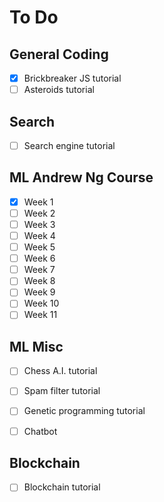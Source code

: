 # To Do

## General Coding
- [x] Brickbreaker JS tutorial
- [ ] Asteroids tutorial

## Search
- [ ] Search engine tutorial

## ML Andrew Ng Course
- [x] Week 1
- [ ] Week 2
- [ ] Week 3
- [ ] Week 4
- [ ] Week 5
- [ ] Week 6
- [ ] Week 7
- [ ] Week 8
- [ ] Week 9
- [ ] Week 10
- [ ] Week 11

## ML Misc
- [ ] Chess A.I. tutorial
- [ ] Spam filter tutorial
- [ ] Genetic programming tutorial
- [ ] Chatbot


## Blockchain
- [ ] Blockchain tutorial
